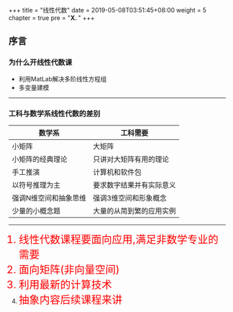 +++
title = "线性代数"
date = 2019-05-08T03:51:45+08:00
weight = 5
chapter = true
pre = "<b>X. </b>"
+++

## 序言

### 为什么开线性代数课

- 利用MatLab解决多阶线性方程组
- 多变量建模

------

### 工科与数学系线性代数的差别

| 数学系                | 工科需要                 |
| --------------------- | ------------------------ |
| 小矩阵                | 大矩阵                   |
| 小矩阵的经典理论      | 只讲对大矩阵有用的理论   |
| 手工推演              | 计算机和软件包           |
| 以符号推理为主        | 要求数字结果并有实际意义 |
| 强调N维空间和抽象思维 | 强调3维空间和形象概念    |
| 少量的小概念题        | 大量的从简到繁的应用实例 |

------

<font color=red size=5>

1. 线性代数课程要面向应用,满足非数学专业的需要
2. 面向矩阵(非向量空间)
3. 利用最新的计算技术
4. 抽象内容后续课程来讲
   </font>